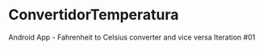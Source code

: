 # ConvertidorTemperatura
Android App - Fahrenheit to Celsius converter and vice versa
Iteration #01
